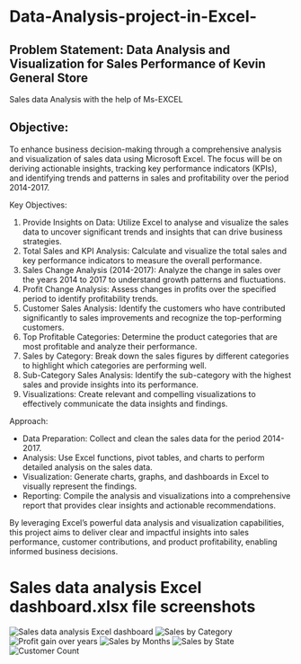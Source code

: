 # Data-Analysis-project-in-Excel-
##
## Problem Statement: Data Analysis and Visualization for Sales Performance of  Kevin General Store
 Sales data Analysis with the help of Ms-EXCEL
## Objective:
To enhance business decision-making through a comprehensive analysis and visualization of sales data using Microsoft Excel. The focus will be on deriving actionable insights, tracking key performance indicators (KPIs), and identifying trends and patterns in sales and profitability over the period 2014-2017.

Key Objectives:
1.	Provide Insights on Data: Utilize Excel to analyse and visualize the sales data to uncover significant trends and insights that can drive business strategies.
2.	Total Sales and KPI Analysis: Calculate and visualize the total sales and key performance indicators to measure the overall performance.
3.	Sales Change Analysis (2014-2017): Analyze the change in sales over the years 2014 to 2017 to understand growth patterns and fluctuations.
4.	Profit Change Analysis: Assess changes in profits over the specified period to identify profitability trends.
5.	Customer Sales Analysis: Identify the customers who have contributed significantly to sales improvements and recognize the top-performing customers.
6.	Top Profitable Categories: Determine the product categories that are most profitable and analyze their performance.
7.	Sales by Category: Break down the sales figures by different categories to highlight which categories are performing well.
8.	Sub-Category Sales Analysis: Identify the sub-category with the highest sales and provide insights into its performance.
9.	Visualizations: Create relevant and compelling visualizations to effectively communicate the data insights and findings.

Approach:
*	Data Preparation: Collect and clean the sales data for the period 2014-2017.
*	Analysis: Use Excel functions, pivot tables, and charts to perform detailed analysis on the sales data.
*	Visualization: Generate charts, graphs, and dashboards in Excel to visually represent the findings.
*	Reporting: Compile the analysis and visualizations into a comprehensive report that provides clear insights and actionable recommendations.

By leveraging Excel’s powerful data analysis and visualization capabilities, this project aims to deliver clear and impactful insights into sales performance, customer contributions, and product profitability, enabling informed business decisions.
# Sales data analysis Excel dashboard.xlsx file screenshots
![Sales data analysis Excel dashboard](https://github.com/user-attachments/assets/03f21382-f706-4a34-b5a2-0b48898cd7fb)
![Sales by Category](https://github.com/user-attachments/assets/0b78b482-3283-442e-b6fe-43360db9d3b9)
![Profit gain over years](https://github.com/user-attachments/assets/ba79dbe5-3e9b-457c-80f4-dd5dd68ca74e)
![Sales by Months](https://github.com/user-attachments/assets/47a01b13-3584-4954-ba94-458ea85016bb)
![Sales by State](https://github.com/user-attachments/assets/c80d0d4c-ca69-4269-ab2d-af725935cce1)
![Customer Count](https://github.com/user-attachments/assets/1b816ff8-6c0c-4b3f-9c1a-c736f3cd7a76)







